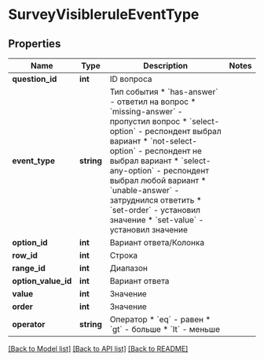 # SurveyVisibleruleEventType

## Properties
Name | Type | Description | Notes
------------ | ------------- | ------------- | -------------
**question_id** | **int** | ID вопроса | 
**event_type** | **string** | Тип события  * &#x60;has-answer&#x60; - ответил на вопрос * &#x60;missing-answer&#x60; - пропустил вопрос * &#x60;select-option&#x60; - респондент выбрал вариант * &#x60;not-select-option&#x60; - респондент не выбрал вариант * &#x60;select-any-option&#x60; - респондент выбрал любой вариант * &#x60;unable-answer&#x60; - затруднился ответить * &#x60;set-order&#x60; - установил значение * &#x60;set-value&#x60; - установил значение | 
**option_id** | **int** | Вариант ответа/Колонка | 
**row_id** | **int** | Строка | 
**range_id** | **int** | Диапазон | 
**option_value_id** | **int** | Вариант ответа | 
**value** | **int** | Значение | 
**order** | **int** | Значение | 
**operator** | **string** | Оператор  * &#x60;eq&#x60; - равен * &#x60;gt&#x60; - больше * &#x60;lt&#x60; - меньше | 

[[Back to Model list]](../README.md#documentation-for-models) [[Back to API list]](../README.md#documentation-for-api-endpoints) [[Back to README]](../README.md)


